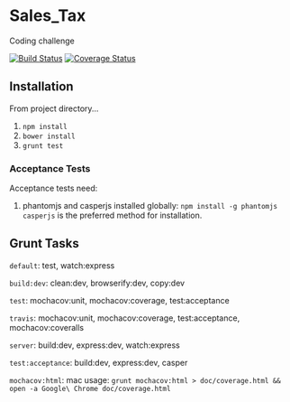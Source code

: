 Sales_Tax
=========

Coding challenge

[![Build Status](https://travis-ci.org/seasick-/Sales_Tax.svg?branch=master)](https://travis-ci.org/seasick-/Sales_Tax)
[![Coverage Status](http://coveralls.io/repos/seasick-/Sales_Tax/badge.png?branch=master)](http://coveralls.io/r/seasick-/Sales_Tax?branch=master)

## Installation
From project directory...  
1. `npm install`  
2. `bower install`  
3. `grunt test`  

### Acceptance Tests
Acceptance tests need:

1. phantomjs and casperjs installed globally:
`npm install -g phantomjs casperjs` is the preferred method for installation.

## Grunt Tasks
`default`: test, watch:express

`build:dev`: clean:dev, browserify:dev, copy:dev

`test`: mochacov:unit, mochacov:coverage, test:acceptance

`travis`: mochacov:unit, mochacov:coverage, test:acceptance, mochacov:coveralls

`server`: build:dev, express:dev, watch:express

`test:acceptance`: build:dev, express:dev, casper

`mochacov:html`: mac usage: `grunt mochacov:html > doc/coverage.html && open -a Google\ Chrome doc/coverage.html`
